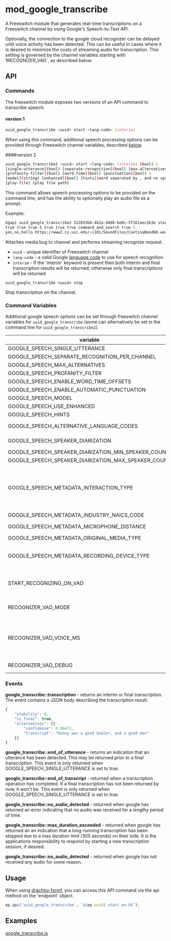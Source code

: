 # mod_google_transcribe

A Freeswitch module that generates real-time transcriptions on a Freeswitch channel by using Google's Speech-to-Text API.

Optionally, the connection to the google cloud recognizer can be delayed until voice activity has been detected.  This can be useful in cases where it is desired to minimize the costs of streaming audio for transcription.  This setting is governed by the channel variables starting with 1RECOGNIZER_VAD`, as described below.

## API

### Commands
The freeswitch module exposes two versions of an API command to transcribe speech:
#### version 1
```bash
uuid_google_transcribe <uuid> start <lang-code> [interim]
```
When using this command, additional speech processing options can be provided through Freeswitch channel variables, described [below](#command-variables).

####version 2
```bash
uuid_google_transcribe2 <uuid> start <lang-code> [interim] (bool) \
[single-utterance](bool) [separate-recognition](bool) [max-alternatives](int) \
[profanity-filter](bool) [word-time](bool) [punctuation](bool) \
[model](string) [enhanced](bool) [hints](word seperated by , and no spaces) \
[play-file] (play file path)
```
This command allows speech processing options to be provided on the command line, and has the ability to optionally play an audio file as a prompt.

Example:
```bash
bgapi uuid_google_transcribe2 312033b6-4b2a-48d8-be0c-5f161aec2b3e start en-US \
true true true 5 true true true command_and_search true \
yes,no,hello https://www2.cs.uic.edu/~i101/SoundFiles/CantinaBand60.wav
```
Attaches media bug to channel and performs streaming recognize request.
- `uuid` - unique identifier of Freeswitch channel
- `lang-code` - a valid Google [language code](https://cloud.google.com/speech-to-text/docs/languages) to use for speech recognition
- `interim` - If the 'interim' keyword is present then both interim and final transcription results will be returned; otherwise only final transcriptions will be returned

```
uuid_google_transcribe <uuid> stop
```
Stop transcription on the channel.

### Command Variables
Additional google speech options can be set through freeswitch channel variables for `uuid_google_transcribe` (some can alternatively be set in the command line for `uuid_google_transcribe2`).

| variable | Description |
| --- | ----------- |
| GOOGLE_SPEECH_SINGLE_UTTERANCE | [read this](https://cloud.google.com/speech-to-text/docs/reference/rpc/google.cloud.speech.v1#google.cloud.speech.v1.StreamingRecognitionConfig.FIELDS.bool.google.cloud.speech.v1.StreamingRecognitionConfig.single_utterance) |
| GOOGLE_SPEECH_SEPARATE_RECOGNITION_PER_CHANNEL | [read this](https://cloud.google.com/speech-to-text/docs/reference/rpc/google.cloud.speech.v1#google.cloud.speech.v1.RecognitionConfig.FIELDS.bool.google.cloud.speech.v1.RecognitionConfig.enable_separate_recognition_per_channel) |
| GOOGLE_SPEECH_MAX_ALTERNATIVES | [read this](https://cloud.google.com/speech-to-text/docs/reference/rpc/google.cloud.speech.v1#google.cloud.speech.v1.RecognitionConfig.FIELDS.int32.google.cloud.speech.v1.RecognitionConfig.max_alternatives) |
| GOOGLE_SPEECH_PROFANITY_FILTER | [read this](https://cloud.google.com/speech-to-text/docs/reference/rpc/google.cloud.speech.v1#google.cloud.speech.v1.RecognitionConfig.FIELDS.bool.google.cloud.speech.v1.RecognitionConfig.profanity_filter) |
| GOOGLE_SPEECH_ENABLE_WORD_TIME_OFFSETS | [read this](https://cloud.google.com/speech-to-text/docs/reference/rpc/google.cloud.speech.v1#google.cloud.speech.v1.RecognitionConfig.FIELDS.bool.google.cloud.speech.v1.RecognitionConfig.enable_word_time_offsets) |
| GOOGLE_SPEECH_ENABLE_AUTOMATIC_PUNCTUATION | [read this](https://cloud.google.com/speech-to-text/docs/reference/rpc/google.cloud.speech.v1#google.cloud.speech.v1.RecognitionConfig.FIELDS.bool.google.cloud.speech.v1.RecognitionConfig.enable_automatic_punctuation) |
| GOOGLE_SPEECH_MODEL | [read this](https://cloud.google.com/speech-to-text/docs/reference/rpc/google.cloud.speech.v1#google.cloud.speech.v1.RecognitionConfig.FIELDS.string.google.cloud.speech.v1.RecognitionConfig.model) |
| GOOGLE_SPEECH_USE_ENHANCED | [read this](https://cloud.google.com/speech-to-text/docs/reference/rpc/google.cloud.speech.v1#google.cloud.speech.v1.RecognitionConfig.FIELDS.bool.google.cloud.speech.v1.RecognitionConfig.use_enhanced) |
| GOOGLE_SPEECH_HINTS | [read this](https://cloud.google.com/speech-to-text/docs/reference/rpc/google.cloud.speech.v1p1beta1#google.cloud.speech.v1p1beta1.PhraseSet) |
| GOOGLE_SPEECH_ALTERNATIVE_LANGUAGE_CODES | a comma-separated list of language codes, [per this](https://cloud.google.com/speech-to-text/docs/reference/rpc/google.cloud.speech.v1p1beta1#google.cloud.speech.v1p1beta1.RecognitionConfig.FIELDS.repeated.string.google.cloud.speech.v1p1beta1.RecognitionConfig.alternative_language_codes) |
| GOOGLE_SPEECH_SPEAKER_DIARIZATION | set to 1 to enable [speaker diarization](https://cloud.google.com/speech-to-text/docs/reference/rpc/google.cloud.speech.v1p1beta1#google.cloud.speech.v1p1beta1.SpeakerDiarizationConfig) |
|  GOOGLE_SPEECH_SPEAKER_DIARIZATION_MIN_SPEAKER_COUNT | [read this](https://cloud.google.com/speech-to-text/docs/reference/rpc/google.cloud.speech.v1p1beta1#google.cloud.speech.v1p1beta1.SpeakerDiarizationConfig) |
|  GOOGLE_SPEECH_SPEAKER_DIARIZATION_MAX_SPEAKER_COUNT | [read this](https://cloud.google.com/speech-to-text/docs/reference/rpc/google.cloud.speech.v1p1beta1#google.cloud.speech.v1p1beta1.SpeakerDiarizationConfig) |
| GOOGLE_SPEECH_METADATA_INTERACTION_TYPE | set to 'discussion', 'presentation', 'phone_call', 'voicemail', 'professionally_produced', 'voice_search', 'voice_command', or 'dictation' [per this](https://cloud.google.com/speech-to-text/docs/reference/rpc/google.cloud.speech.v1p1beta1#google.cloud.speech.v1p1beta1.RecognitionMetadata.InteractionType) |
| GOOGLE_SPEECH_METADATA_INDUSTRY_NAICS_CODE | [read this](https://cloud.google.com/speech-to-text/docs/reference/rpc/google.cloud.speech.v1p1beta1#google.cloud.speech.v1p1beta1.RecognitionMetadata) |
| GOOGLE_SPEECH_METADATA_MICROPHONE_DISTANCE | set to 'nearfield', 'midfield', or 'farfield' [per this](https://cloud.google.com/speech-to-text/docs/reference/rpc/google.cloud.speech.v1p1beta1#google.cloud.speech.v1p1beta1.RecognitionMetadata.MicrophoneDistance) |
| GOOGLE_SPEECH_METADATA_ORIGINAL_MEDIA_TYPE | set to 'audio', or 'video' [per this](https://cloud.google.com/speech-to-text/docs/reference/rpc/google.cloud.speech.v1p1beta1#google.cloud.speech.v1p1beta1.RecognitionMetadata.OriginalMediaType) |
| GOOGLE_SPEECH_METADATA_RECORDING_DEVICE_TYPE | set to 'smartphone', 'pc', 'phone_line', 'vehicle', 'other_outdoor_device', or 'other_indoor_device' [per this](https://cloud.google.com/speech-to-text/docs/reference/rpc/google.cloud.speech.v1p1beta1#google.cloud.speech.v1p1beta1.RecognitionMetadata.RecordingDeviceType)|
| START_RECOGNIZING_ON_VAD | if set to 1 or true, do not begin streaming audio to google cloud until voice activity is detected.|
| RECOGNIZER_VAD_MODE | An integer value 0-3 from less to more aggressive vad detection (default: 2).|
| RECOGNIZER_VAD_VOICE_MS | The number of milliseconds of voice activity that is required to trigger the connection to google cloud, when START_RECOGNIZING_ON_VAD is set (default: 250).|
| RECOGNIZER_VAD_DEBUG | if >0 vad debug logs will be generated (default: 0).|


### Events
**google_transcribe::transcription** - returns an interim or final transcription.  The event contains a JSON body describing the transcription result:
```js
{
	"stability": 0,
	"is_final": true,
	"alternatives": [{
		"confidence": 0.96471,
		"transcript": "Donny was a good bowler, and a good man"
	}]
}
```

**google_transcribe::end_of_utterance** - returns an indication that an utterance has been detected.  This may be returned prior to a final transcription.  This event is only returned when GOOGLE_SPEECH_SINGLE_UTTERANCE is set to true.

**google_transcribe::end_of_transcript** - returned when a transcription operation has completed. If a final transcription has not been returned by now, it won't be. This event is only returned when GOOGLE_SPEECH_SINGLE_UTTERANCE is set to true.

**google_transcribe::no_audio_detected** - returned when google has returned an error indicating that no audio was received for a lengthy period of time.

**google_transcribe::max_duration_exceeded** - returned when google has returned an an indication that a long-running transcription has been stopped due to a max duration limit (305 seconds) on their side.  It is the applications responsibility to respond by starting a new transcription session, if desired.

**google_transcribe::no_audio_detected** - returned when google has not received any audio for some reason.

## Usage
When using [drachtio-fsrmf](https://www.npmjs.com/package/drachtio-fsmrf), you can access this API command via the api method on the 'endpoint' object.
```js
ep.api('uuid_google_transcribe', `${ep.uuid} start en-US`);  
```
## Examples
[google_transcribe.js](../../examples/google_transcribe.js)